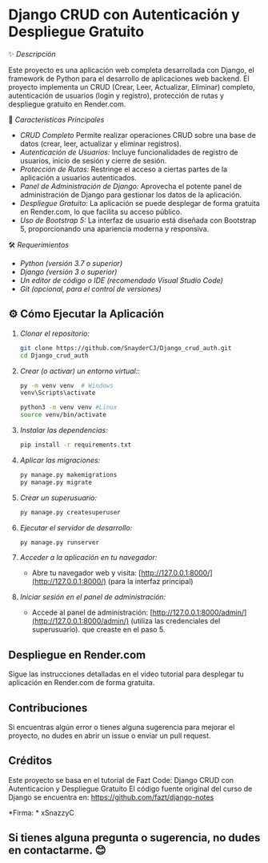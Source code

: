 # Django CRUD con Autenticación y Despliegue Gratuito

✨ *Descripción*  

Este proyecto es una aplicación web completa desarrollada con Django, el framework de Python para el desarrollo de aplicaciones web backend.  El proyecto implementa un CRUD (Crear, Leer, Actualizar, Eliminar) completo, autenticación de usuarios (login y registro), protección de rutas y despliegue gratuito en Render.com.

🚀 *Características Principales*

* *CRUD Completo* Permite realizar operaciones CRUD sobre una base de datos (crear, leer, actualizar y eliminar registros).
* *Autenticación de Usuarios:* Incluye funcionalidades de registro de usuarios, inicio de sesión y cierre de sesión.
* *Protección de Rutas:* Restringe el acceso a ciertas partes de la aplicación a usuarios autenticados.
* *Panel de Administración de Django:* Aprovecha el potente panel de administración de Django para gestionar los datos de la aplicación.
* *Despliegue Gratuito:* La aplicación se puede desplegar de forma gratuita en Render.com, lo que facilita su acceso público.
* *Uso de Bootstrap 5:* La interfaz de usuario está diseñada con Bootstrap 5, proporcionando una apariencia moderna y responsiva.

🛠️ *Requerimientos*

* *Python (versión 3.7 o superior)*
* *Django (versión 3 o superior)*
* *Un editor de código o IDE (recomendado Visual Studio Code)*
* *Git (opcional, para el control de versiones)*

## ⚙️ Cómo Ejecutar la Aplicación  

1. *Clonar el repositorio:*
   ```bash
   git clone https://github.com/SnayderCJ/Django_crud_auth.git
   cd Django_crud_auth
   ```
    
3. *Crear (o activar) un entorno virtual::*   
    ```bash
    py -m venv venv  # Windows
    venv\Scripts\activate 

    python3 -m venv venv #Linux
    source venv/bin/activate
    ```

4. *Instalar las dependencias:*
    ```bash
    pip install -r requirements.txt
    ```

5. *Aplicar las migraciones:*
    ```bash
    py manage.py makemigrations
    py manage.py migrate
    ```

6. *Crear un superusuario:*
    ```bash
    py manage.py createsuperuser
    ```

7. *Ejecutar el servidor de desarrollo:*
    ```bash
    py manage.py runserver
    ```

8. *Acceder a la aplicación en tu navegador:*
    
    *   Abre tu navegador web y visita: [http://127.0.0.1:8000/](http://127.0.0.1:8000/) (para la interfaz principal)
    

9. *Iniciar sesión en el panel de administración:*
    
    *   Accede al panel de administración: [http://127.0.0.1:8000/admin/](http://127.0.0.1:8000/admin/) (utiliza las credenciales del superusuario). que creaste en el paso 5.
    

## Despliegue en Render.com
Sigue las instrucciones detalladas en el video tutorial para desplegar tu aplicación en Render.com de forma gratuita.

## Contribuciones
Si encuentras algún error o tienes alguna sugerencia para mejorar el proyecto, no dudes en abrir un issue o enviar un pull request.

## Créditos
Este proyecto se basa en el tutorial de Fazt Code: Django CRUD con Autenticacion y Despliegue Gratuito
El código fuente original del curso de Django se encuentra en: https://github.com/fazt/django-notes

*Firma: * xSnazzyC

## Si tienes alguna pregunta o sugerencia, no dudes en contactarme. 😊 